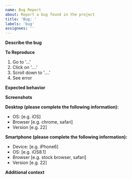 ```yaml
---
name: Bug Report
about: Report a bug found in the project
title: 'Bug: '
labels: 'bug'
assignees: ''
---
```


**Describe the bug**

<!--- A clear and concise description of what the bug is.-->

**To Reproduce**

<!---Steps to reproduce the behavior:-->

1. Go to '...'
2. Click on '....'
3. Scroll down to '....'
4. See error

**Expected behavior**

<!---A clear and concise description of what you expected to happen.-->

**Screenshots**

<!---If applicable, add screenshots to help explain your problem.-->

**Desktop (please complete the following information):**

- OS: [e.g. iOS]
- Browser [e.g. chrome, safari]
- Version [e.g. 22]

**Smartphone (please complete the following information):**

- Device: [e.g. iPhone6]
- OS: [e.g. iOS8.1]
- Browser [e.g. stock browser, safari]
- Version [e.g. 22]

**Additional context**

<!---Add more information, loom videos etc here.-->
